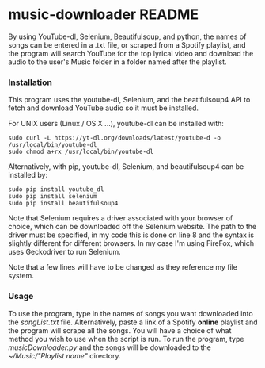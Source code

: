 # music-downloader README
By using YouTube-dl, Selenium, Beautifulsoup, and python, the names of songs can be entered in a .txt file, or scraped from a Spotify playlist, and the program will search YouTube for the top lyrical video and download the audio to the user's Music folder in a folder named after the playlist.

### Installation
This program uses the youtube-dl, Selenium, and the beatifulsoup4 API to fetch and download YouTube audio so it must be installed.

For UNIX users (Linux / OS X ...), youtube-dl can be installed with:

    sudo curl -L https://yt-dl.org/downloads/latest/youtube-d -o /usr/local/bin/youtube-dl
    sudo chmod a+rx /usr/local/bin/youtube-dl

Alternatively, with pip, youtube-dl, Selenium, and beautifulsoup4 can be installed by:

    sudo pip install youtube_dl
    sudo pip install selenium
    sudo pip install beautifulsoup4

Note that Selenium requires a driver associated with your browser of choice, which can be downloaded off the Selenium website.
The path to the driver must be specified, in my code this is done on line 8 and the syntax is slightly different for different browsers. In my case I'm using FireFox, which uses Geckodriver to run Selenium.

Note that a few lines will have to be changed as they reference my file system.
### Usage
To use the program, type in the names of songs you want downloaded into the *songList.txt* file. Alternatively, paste a link of a Spotify **online** playlist and the program will scrape all the songs. You will have a choice of what method you wish to use when the script is run. To run the program, type *musicDownloader.py* and the songs will be downloaded to the *~/Music/"Playlist name"* directory.
